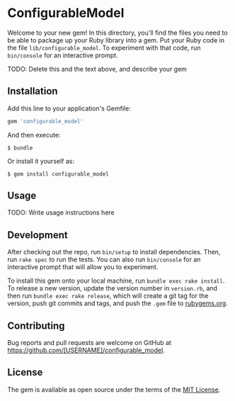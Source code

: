 # ConfigurableModel

Welcome to your new gem! In this directory, you'll find the files you need to be able to package up your Ruby library into a gem. Put your Ruby code in the file `lib/configurable_model`. To experiment with that code, run `bin/console` for an interactive prompt.

TODO: Delete this and the text above, and describe your gem

## Installation

Add this line to your application's Gemfile:

```ruby
gem 'configurable_model'
```

And then execute:

    $ bundle

Or install it yourself as:

    $ gem install configurable_model

## Usage

TODO: Write usage instructions here

## Development

After checking out the repo, run `bin/setup` to install dependencies. Then, run `rake spec` to run the tests. You can also run `bin/console` for an interactive prompt that will allow you to experiment.

To install this gem onto your local machine, run `bundle exec rake install`. To release a new version, update the version number in `version.rb`, and then run `bundle exec rake release`, which will create a git tag for the version, push git commits and tags, and push the `.gem` file to [rubygems.org](https://rubygems.org).

## Contributing

Bug reports and pull requests are welcome on GitHub at https://github.com/[USERNAME]/configurable_model.


## License

The gem is available as open source under the terms of the [MIT License](http://opensource.org/licenses/MIT).

